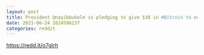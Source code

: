 ```yaml
--- 
layout: post 
title: President @nayibbukele is pledging to give $30 in #Bitcoin to every El Salvadoran. 
date: 2021-06-24 1624596237 
categories: reddit 
--- 
```

https://redd.it/o7glrh